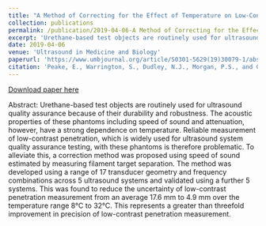 ```yaml
---
title: "A Method of Correcting for the Effect of Temperature on Low-Contrast Penetration Measurement in Urethane Phantoms"
collection: publications
permalink: /publication/2019-04-06-A Method of Correcting for the Effect of Temperature on Low-Contrast Penetration Measurement in Urethane Phantoms
excerpt: 'Urethane-based test objects are routinely used for ultrasound quality assurance because of their durability and robustness. The acoustic properties of these phantoms including speed of sound and attenuation, however, have a strong dependence on temperature. Reliable measurement of low-contrast penetration, which is widely used for ultrasound system quality assurance testing, with these phantoms is therefore problematic. To alleviate this, a correction method was proposed using speed of sound estimated by measuring filament target separation. The method was developed using a range of 17 transducer geometry and frequency combinations across 5 ultrasound systems and validated using a further 5 systems. This was found to reduce the uncertainty of low-contrast penetration measurement from an average 17.6 mm to 4.9 mm over the temperature range 8°C to 32°C. This represents a greater than threefold improvement in precision of low-contrast penetration measurement.'
date: 2019-04-06
venue: 'Ultrasound in Medicine and Biology'
paperurl: 'https://www.umbjournal.org/article/S0301-5629(19)30079-1/abstract'
citation: 'Peake, E., Warrington, S., Dudley, N.J., Morgan, P.S., and Gibson, N.M. (2019) “A Method of Correcting for the Effect of Temperature on Low-Contrast Penetration Measurement in Urethane Phantoms”, <i>Ultrasound in Medicine and Biology</i>, vol. 45, no. 6.'
---
```


<a href='https://www.umbjournal.org/article/S0301-5629(19)30079-1/abstract'>Download paper here</a>

Abstract: Urethane-based test objects are routinely used for ultrasound quality assurance because of their durability and robustness. The acoustic properties of these phantoms including speed of sound and attenuation, however, have a strong dependence on temperature. Reliable measurement of low-contrast penetration, which is widely used for ultrasound system quality assurance testing, with these phantoms is therefore problematic. To alleviate this, a correction method was proposed using speed of sound estimated by measuring filament target separation. The method was developed using a range of 17 transducer geometry and frequency combinations across 5 ultrasound systems and validated using a further 5 systems. This was found to reduce the uncertainty of low-contrast penetration measurement from an average 17.6 mm to 4.9 mm over the temperature range 8°C to 32°C. This represents a greater than threefold improvement in precision of low-contrast penetration measurement.
